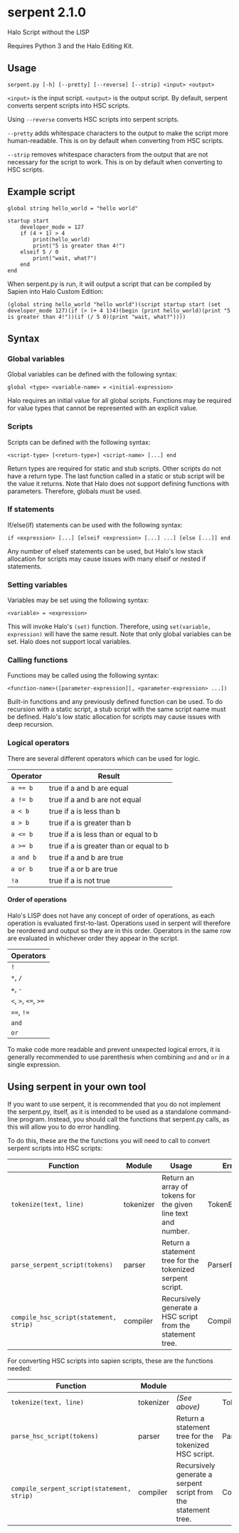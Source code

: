 # serpent 2.1.0
Halo Script without the LISP

Requires Python 3 and the Halo Editing Kit.

## Usage
`serpent.py [-h] [--pretty] [--reverse] [--strip] <input> <output>`

`<input>` is the input script. `<output>` is the output script. By default, serpent converts serpent
scripts into HSC scripts.

Using `--reverse` converts HSC scripts into serpent scripts.

`--pretty` adds whitespace characters to the output to make the script more human-readable. This is on by default when
converting from HSC scripts.

`--strip` removes whitespace characters from the output that are not necessary for the script to work. This is on by
default when converting to HSC scripts.

## Example script
```
global string hello_world = "hello world"

startup start
    developer_mode = 127
    if (4 + 1) > 4
        print(hello_world)
        print("5 is greater than 4!")
    elseif 5 / 0
        print("wait, what?")
    end
end
```
When serpent.py is run, it will output a script that can be compiled by Sapien into Halo Custom Edition:

```
(global string hello_world "hello world")(script startup start (set developer_mode 127)(if (> (+ 4 1)4)(begin (print hello_world)(print "5 is greater than 4!"))(if (/ 5 0)(print "wait, what?"))))
```

## Syntax

### Global variables
Global variables can be defined with the following syntax:

```
global <type> <variable-name> = <initial-expression>
```

Halo requires an initial value for all global scripts. Functions may be required for value types that cannot be
represented with an explicit value.

### Scripts
Scripts can be defined with the following syntax:

```
<script-type> [<return-type>] <script-name> [...] end
```

Return types are required for static and stub scripts. Other scripts do not have a return type. The last function
called in a static or stub script will be the value it returns. Note that Halo does not support defining functions with
parameters. Therefore, globals must be used.

### If statements
If/else(if) statements can be used with the following syntax:

```
if <expression> [...] [elseif <expression> [...] ...] [else [...]] end
```

Any number of elseif statements can be used, but Halo's low stack allocation for scripts may cause issues with many
elseif or nested if statements.

### Setting variables
Variables may be set using the following syntax:

```
<variable> = <expression>
```

This will invoke Halo's `(set)` function. Therefore, using `set(variable, expression)` will have the same result. Note
that only global variables can be set. Halo does not support local variables.

### Calling functions
Functions may be called using the following syntax:

```
<function-name>([parameter-expression][, <parameter-expression> ...])
```

Built-in functions and any previously defined function can be used. To do recursion with a static script, a stub script
with the same script name must be defined. Halo's low static allocation for scripts may cause issues with deep
recursion.

### Logical operators
There are several different operators which can be used for logic.

| Operator  | Result                                  |
| --------- | --------------------------------------- |
| `a == b`  | true if a and b are equal               |
| `a != b`  | true if a and b are not equal           |
| `a < b`   | true if a is less than b                |
| `a > b`   | true if a is greater than b             |
| `a <= b`  | true if a is less than or equal to b    |
| `a >= b`  | true if a is greater than or equal to b |
| `a and b` | true if a and b are true                |
| `a or b`  | true if a or b are true                 |
| `!a`      | true if a is not true                   |

#### Order of operations
Halo's LISP does not have any concept of order of operations, as each operation is evaluated first-to-last. Operations
used in serpent will therefore be reordered and output so they are in this order. Operators in the same row are
evaluated in whichever order they appear in the script.

| Operators            |
| -------------------- |
| `!`                  |
| `*`, `/`             |
| `+`, `-`             |
| `<`, `>`, `<=`, `>=` |
| `==`, `!=`           |
| `and`                |
| `or`                 |

To make code more readable and prevent unexpected logical errors, it is generally recommended to use parenthesis when
combining `and` and `or` in a single expression.

## Using serpent in your own tool
If you want to use serpent, it is recommended that you do not implement the serpent.py, itself, as it is intended to be
used as a standalone command-line program. Instead, you should call the functions that serpent.py calls, as this will
allow you to do error handling.

To do this, these are the the functions you will need to call to convert serpent scripts into HSC scripts:

| Function                                   | Module       | Usage                                                          | Error         |
| ------------------------------------------ | ------------ | -------------------------------------------------------------- | ------------- |
| `tokenize(text, line)`                     | tokenizer    | Return an array of tokens for the given line text and number.  | TokenError    |
| `parse_serpent_script(tokens)`             | parser       | Return a statement tree for the tokenized serpent script.      | ParserError   |
| `compile_hsc_script(statement, strip)`     | compiler     | Recursively generate a HSC script from the statement tree.     | CompilerError |

For converting HSC scripts into sapien scripts, these are the functions needed:

| Function                                   | Module       |                                                                | Error         |
| ------------------------------------------ | ------------ | -------------------------------------------------------------- | ------------- |
| `tokenize(text, line)`                     | tokenizer    | *(See above)*                                                  | TokenError    |
| `parse_hsc_script(tokens)`                 | parser       | Return a statement tree for the tokenized HSC script.          | ParserError   |
| `compile_serpent_script(statement, strip)` | compiler     | Recursively generate a serpent script from the statement tree. | CompilerError |
